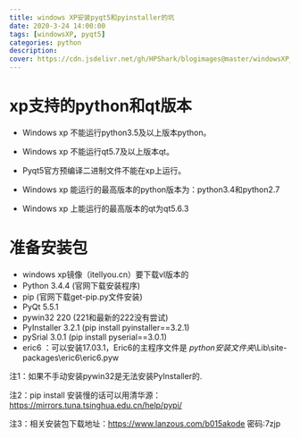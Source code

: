 ```yaml
---
title: windows XP安装pyqt5和pyinstaller的坑
date: 2020-3-24 14:00:00
tags: [windowsXP, pyqt5]
categories: python
description: 
cover: https://cdn.jsdelivr.net/gh/HPShark/blogimages@master/windowsXP_pyqt/封面.png
---
```


# xp支持的python和qt版本
- Windows xp 不能运行python3.5及以上版本python。

- Windows xp 不能运行qt5.7及以上版本qt。

- Pyqt5官方预编译二进制文件不能在xp上运行。

- Windows xp 能运行的最高版本的python版本为：python3.4和python2.7

- Windows xp 上能运行的最高版本的qt为qt5.6.3

# 准备安装包

- windows xp镜像（itellyou.cn）要下载vl版本的
- Python 3.4.4 (官网下载安装程序)
- pip (官网下载get-pip.py文件安装)
- PyQt 5.5.1
- pywin32 220 (221和最新的222没有尝试)
- PyInstaller 3.2.1 (pip install pyinstaller==3.2.1)
- pySrial 3.0.1 (pip install pyserial==3.0.1)
- eric6 ：可以安装17.03.1，Eric6的主程序文件是 $python安装文件夹$\Lib\site-packages\eric6\eric6.pyw

注1：如果不手动安装pywin32是无法安装PyInstaller的.

注2：pip install 安装慢的话可以用清华源：https://mirrors.tuna.tsinghua.edu.cn/help/pypi/

注3：相关安装包下载地址：https://www.lanzous.com/b015akode 密码:7zjp


